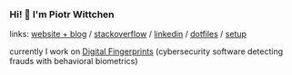 ### Hi! 👋 I'm Piotr Wittchen

links:  [website + blog](https://wittchen.io/) / [stackoverflow](https://stackoverflow.com/users/1150795/piotr-wittchen) / [linkedin](https://www.linkedin.com/in/piotrwittchen/) / [dotfiles](https://github.com/pwittchen/dotfiles) / [setup](https://wittchen.io/setup/)

currently I work on [Digital Fingerprints](https://fingerprints.digital/en) (cybersecurity software detecting frauds with behavioral biometrics)
